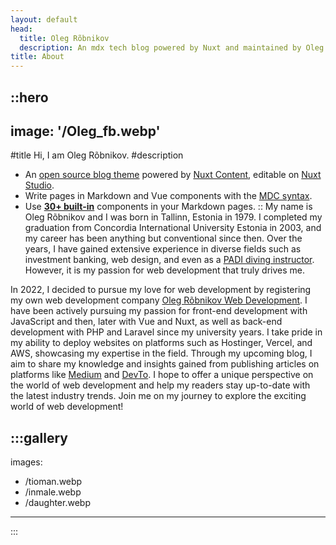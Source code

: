 ```yaml
---
layout: default
head:
  title: Oleg Rõbnikov
  description: An mdx tech blog powered by Nuxt and maintained by Oleg Rõbnikov.
title: About
---
```


::hero
---
image: '/Oleg_fb.webp'
---
#title
Hi, I am Oleg Rõbnikov.
#description
- An [open source blog theme](https://github.com/nuxt-themes/alpine) powered by [Nuxt Content](https://content.nuxtjs.org), editable on [Nuxt Studio](https://studio.nuxt.com).
- Write pages in Markdown and Vue components with the [MDC syntax](https://content.nuxtjs.org/guide/writing/mdc).
- Use [**30+ built-in**](https://elements.nuxt.space) components in your Markdown pages.
::
My name is Oleg Rõbnikov and I was born in Tallinn, Estonia in 1979. I completed my graduation from Concordia International University Estonia in 2003, and my career has been anything but conventional since then. Over the years, I have gained extensive experience in diverse fields such as investment banking, web design, and even as a [PADI diving instructor](https://divewitholeg.com). However, it is my passion for web development that truly drives me.

In 2022, I decided to pursue my love for web development by registering my own web development company [Oleg Rõbnikov Web Development](https://rybnikov.online). I have been actively pursuing my passion for front-end development with JavaScript and then, later with Vue and Nuxt, as well as back-end development with PHP and Laravel since my university years. I take pride in my ability to deploy websites on platforms such as Hostinger, Vercel, and AWS, showcasing my expertise in the field. Through my upcoming blog, I aim to share my knowledge and insights gained from publishing articles on platforms like [Medium](https://medium.com/@rybniko) and [DevTo](https://dev.to/divewitholeg). I hope to offer a unique perspective on the world of web development and help my readers stay up-to-date with the latest industry trends. Join me on my journey to explore the exciting world of web development!

:::gallery
---
images:
- /tioman.webp
- /inmale.webp
- /daughter.webp
---
:::
